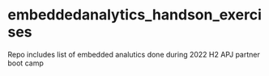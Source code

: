 # embeddedanalytics_handson_exercises
 Repo includes list of embedded analutics done during 2022 H2 APJ partner boot camp
